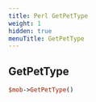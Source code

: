 ```yaml
---
title: Perl GetPetType
weight: 1
hidden: true
menuTitle: GetPetType
---
```

## GetPetType
```perl
$mob->GetPetType()
```